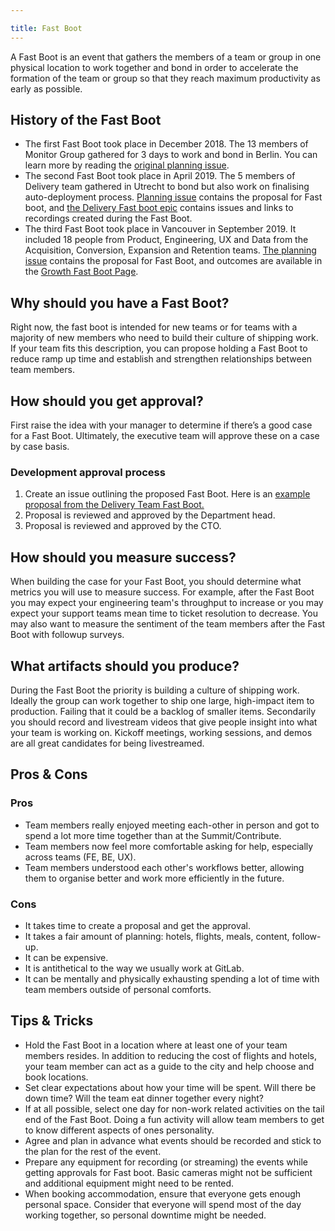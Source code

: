 ```yaml
---

title: Fast Boot
---
```








A Fast Boot is an event that gathers the members of a team or group in one
physical location to work together and bond in order to accelerate the
formation of the team or group so that they reach maximum productivity as
early as possible.

## History of the Fast Boot

* The first Fast Boot took place in December 2018. The 13 members of Monitor
Group gathered for 3 days to work and bond in Berlin. You can learn more
by reading the [original planning issue](https://gitlab.com/gitlab-com/organization/issues/185).
* The second Fast Boot took place in April 2019. The 5 members of Delivery team
gathered in Utrecht to bond but also work on finalising auto-deployment process.
[Planning issue](https://gitlab.com/gitlab-com/organization/issues/192) contains
the proposal for Fast boot, and
[the Delivery Fast boot epic](https://gitlab.com/groups/gitlab-org/release/-/epics/17)
contains issues and links to recordings created during the Fast Boot.
* The third Fast Boot took place in Vancouver in September 2019. It included 18 people from Product, Engineering, UX and Data from the Acquisition, Conversion, Expansion and Retention teams.  [The planning issue](https://gitlab.com/gitlab-org/growth/product/issues/1) contains the proposal for Fast Boot, and outcomes are available in the [Growth Fast Boot Page](/handbook/marketing/growth/engineering/fast-boot/).

## Why should you have a Fast Boot?

Right now, the fast boot is intended for new teams or for teams with a majority
of new members who need to build their culture of shipping work. If your team
fits this description, you can propose holding a Fast Boot to reduce ramp up
time and establish and strengthen relationships between team members.

## How should you get approval?

First raise the idea with your manager to determine if there’s a good case
for a Fast Boot. Ultimately, the executive team will approve these on a case
by case basis.

### Development approval process

1. Create an issue outlining the proposed Fast Boot. Here is an [example proposal from the Delivery Team Fast Boot.](https://gitlab.com/gitlab-com/organization/-/issues/192)
1. Proposal is reviewed and approved by the Department head.
1. Proposal is reviewed and approved by the CTO.

## How should you measure success?

When building the case for your Fast Boot, you should determine what
metrics you will use to measure success. For example, after the Fast Boot
you may expect your engineering team's throughput to increase or you may
expect your support teams mean time to ticket resolution to decrease. You
may also want to measure the sentiment of the team members after the Fast Boot
with followup surveys.

## What artifacts should you produce?

During the Fast Boot the priority is building a culture of shipping work.
Ideally the group can work together to ship one large, high-impact item to
production. Failing that it could be a backlog of smaller items. Secondarily you
should record and livestream videos that give people insight into what your team
is working on. Kickoff meetings, working sessions, and demos are all great
candidates for being livestreamed.

## Pros & Cons

### Pros

* Team members really enjoyed meeting each-other in person and got to spend
a lot more time together than at the Summit/Contribute.
* Team members now feel more comfortable asking for help, especially across
teams (FE, BE, UX).
* Team members understood each other's workflows better, allowing them to
organise better and work more efficiently in the future.

### Cons

* It takes time to create a proposal and get the approval.
* It takes a fair amount of planning: hotels, flights, meals, content,
follow-up.
* It can be expensive.
* It is antithetical to the way we usually work at GitLab.
* It can be mentally and physically exhausting spending a lot of time with team
members outside of personal comforts.

## Tips & Tricks

* Hold the Fast Boot in a location where at least one of your team members
resides. In addition to reducing the cost of flights and hotels, your team
member can act as a guide to the city and help choose and book locations.
* Set clear expectations about how your time will be spent. Will there be
down time? Will the team eat dinner together every night?
* If at all possible, select one day for non-work related activities on the tail
end of the Fast Boot. Doing a fun activity will allow team members to get to know
different aspects of ones personality.
* Agree and plan in advance what events should be recorded and stick to the plan
for the rest of the event.
* Prepare any equipment for recording (or streaming) the events while getting
approvals for Fast boot. Basic cameras might not be sufficient and additional
equipment might need to be rented.
* When booking accommodation, ensure that everyone gets enough personal space.
Consider that everyone will spend most of the day working together, so personal
downtime might be needed.
